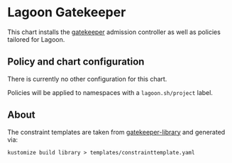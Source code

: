 # Lagoon Gatekeeper

This chart installs the [gatekeeper](https://github.com/open-policy-agent/gatekeeper) admission controller as well as policies tailored for Lagoon.

## Policy and chart configuration

There is currently no other configuration for this chart.

Policies will be applied to namespaces with a `lagoon.sh/project` label.

## About

The constraint templates are taken from [gatekeeper-library](https://github.com/open-policy-agent/gatekeeper-library) and generated via:

```
kustomize build library > templates/constrainttemplate.yaml
```

